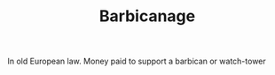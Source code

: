 ---
title: Barbicanage
letter: B
permalink: "/definitions/bld-barbicanage.html"
body: In old European law. Money paid to support a barbican or watch-tower
published_at: '2018-07-07'
source: Black's Law Dictionary 2nd Ed (1910)
layout: post
---